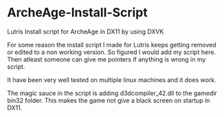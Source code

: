 # ArcheAge-Install-Script
Lutris Install script for ArcheAge in DX11 by using DXVK

For some reason the install script I made for Lutris keeps getting removed or edited to a non working version.
So figured I would add my script here. Then atleast someone can give me pointers if anything is wrong in my script.

It have been very well tested on multiple linux machines and it does work.

The magic sauce in the script is adding d3dcompiler_42.dll to the gamedir bin32 folder.
This makes the game not give a black screen on startup in DX11.
